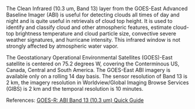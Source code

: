 The Clean Infrared (10.3 um, Band 13) layer from the GOES-East Advanced Baseline Imager (ABI) is useful for detecting clouds all times of day and night and is quite useful in retrievals of cloud top height. It is used to identify and classify cloud and other atmospheric features, estimate cloud-top brightness temperature and cloud particle size, convective severe weather signatures, and hurricane intensity. This infrared window is not strongly affected by atmospheric water vapor.

The Geostationary Operational Environmental Satellites (GOES)-East satellite is centered on 75.2 degrees W, covering the Conterminous US, Canada, Central and South America. The GOES-East ABI imagery is available only on a rolling 14 day basis. The sensor resolution of Band 13 is 2 km, the imagery resolution in Worldview/Global Imaging Browse Services (GIBS) is 2 km and the temporal resolution is 10 minutes.

References: [GOES-R: ABI Band 13 (10.3 um) Quick Guide](https://www.star.nesdis.noaa.gov/GOES/documents/ABIQuickGuide_Band13.pdf)

